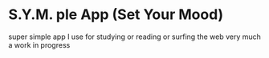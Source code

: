 # S.Y.M. ple App (Set Your Mood)
super simple app I use for studying or reading or surfing the web
very much a work in progress
